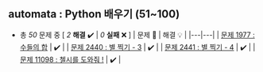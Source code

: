 ## automata : Python 배우기 (51~100)

+ 총 *50* 문제 중 [ *2* **해결**  ✔️ | *0* **실패** ❌ ]
    | 문제 📜 | 해결 💡 |
    |---|---|
    | [문제 1977 : 수들의 합](https://github.com/DevJaepaL/Algorithms/blob/main/BaekJoon/src/PythonSeries2/Solution_1977.java) | ✔️  |
    | [문제 2440 : 별 찍기 - 3](https://github.com/DevJaepaL/Algorithms/blob/main/BaekJoon/src/PythonSeries2/Solution_2440.java) | ✔️  |
    | [문제 2441 : 별 찍기 - 4](https://github.com/DevJaepaL/Algorithms/blob/main/BaekJoon/src/PythonSeries2/Solution_2441.java) | ✔️  |
    | [문제 11098 : 첼시를 도와줘 !](https://github.com/DevJaepaL/Algorithms/blob/main/BaekJoon/src/PythonSeries2/Solution_11098.java) | ✔️  |